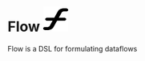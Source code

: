 # Flow <img src="resources/icon.svg" width="50" height="50">
Flow is a DSL for formulating dataflows
